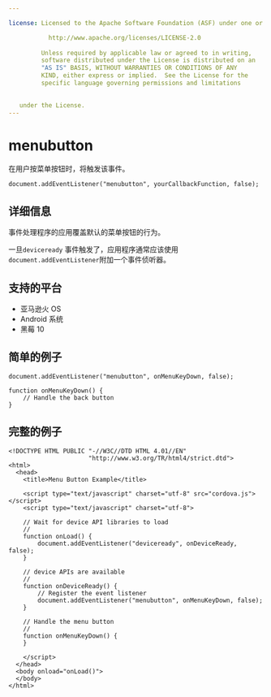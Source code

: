 ```yaml
---

license: Licensed to the Apache Software Foundation (ASF) under one or more contributor license agreements. See the NOTICE file distributed with this work for additional information regarding copyright ownership. The ASF licenses this file to you under the Apache License, Version 2.0 (the "License"); you may not use this file except in compliance with the License. You may obtain a copy of the License at

           http://www.apache.org/licenses/LICENSE-2.0
    
         Unless required by applicable law or agreed to in writing,
         software distributed under the License is distributed on an
         "AS IS" BASIS, WITHOUT WARRANTIES OR CONDITIONS OF ANY
         KIND, either express or implied.  See the License for the
         specific language governing permissions and limitations
    

   under the License.
---
```


# menubutton

在用户按菜单按钮时，将触发该事件。

    document.addEventListener("menubutton", yourCallbackFunction, false);
    

## 详细信息

事件处理程序的应用覆盖默认的菜单按钮的行为。

一旦`deviceready` 事件触发了，应用程序通常应该使用 `document.addEventListener`附加一个事件侦听器。

## 支持的平台

*   亚马逊火 OS
*   Android 系统
*   黑莓 10

## 简单的例子

    document.addEventListener("menubutton", onMenuKeyDown, false);
    
    function onMenuKeyDown() {
        // Handle the back button
    }
    

## 完整的例子

    <!DOCTYPE HTML PUBLIC "-//W3C//DTD HTML 4.01//EN"
                          "http://www.w3.org/TR/html4/strict.dtd">
    <html>
      <head>
        <title>Menu Button Example</title>
    
        <script type="text/javascript" charset="utf-8" src="cordova.js"></script>
        <script type="text/javascript" charset="utf-8">
    
        // Wait for device API libraries to load
        //
        function onLoad() {
            document.addEventListener("deviceready", onDeviceReady, false);
        }
    
        // device APIs are available
        //
        function onDeviceReady() {
            // Register the event listener
            document.addEventListener("menubutton", onMenuKeyDown, false);
        }
    
        // Handle the menu button
        //
        function onMenuKeyDown() {
        }
    
        </script>
      </head>
      <body onload="onLoad()">
      </body>
    </html>